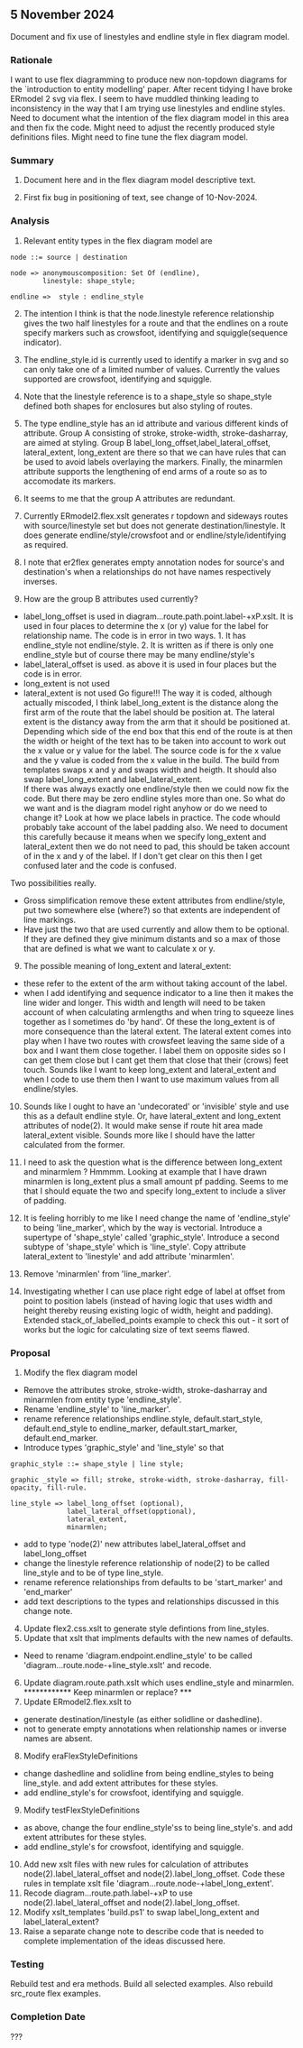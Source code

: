 
## 5 November 2024
Document and fix use of linestyles and endline style in flex diagram model.

### Rationale
I want to use flex diagramming to produce new non-topdown diagrams for the `introduction to entity modelling' paper. After recent tidying I have broke ERmodel 2 svg via flex. I seem to have muddled thinking leading to inconsistency in the way that I am trying use linestyles and endline styles. Need to document what the intention of the flex diagram model in this area and then fix the code. Might need to adjust the recently produced style definitions files. Might need to fine tune the flex diagram model.

### Summary
1. Document here and in the flex diagram model descriptive text. 

2. First fix bug in positioning of text, see change of 10-Nov-2024.

### Analysis
1. Relevant entity types in the flex diagram model are
```
node ::= source | destination

node => anonymouscomposition: Set Of (endline),
        linestyle: shape_style;

endline =>  style : endline_style
```
2. The intention I think is that the node.linestyle reference relationship gives the two half linestyles for a route and that the endlines on a route specify markers such as crowsfoot, identifying and squiggle(sequence indicator).
3. The endline_style.id is currently used to identify a marker in svg and so can only take one of a limited number of values. Currently the values supported are crowsfoot, identifying and squiggle.
3. Note that the linestyle reference is to a shape_style so shape_style defined both shapes for enclosures but also styling of routes. 
4. The type endline_style has an id attribute and various different kinds of attribute. Group A consisting of stroke, stroke-width, stroke-dasharray, are aimed at styling. Group B label_long_offset,label_lateral_offset, lateral_extent, long_extent are there so that we can have rules that can be used to avoid labels overlaying the markers. Finally, the minarmlen attribute supports the lengthening of end arms of a route so as to accomodate its markers.

5. It seems to me that the group A attributes are redundant. 
6. Currently ERmodel2.flex.xslt generates r topdown and sideways routes with
 source/linestyle set but does not generate destination/linestyle. 
 It does generate endline/style/crowsfoot and or  endline/style/identifying as required. 
7. I note that er2flex generates empty annotation nodes for source's and destination's when a relationships 
do not have names respectively inverses.
8. How are the group B attributes used currently?
  + label_long_offset is used in diagram...route.path.point.label-+xP.xslt.
     It is used in four places to determine the x (or y) value for the label for relationship name.
     The code is in error in two ways. 1. It has endline_style not endline/style. 2. It is written as 
     if there is only one endline_style but of course there may be many endline/style's
  + label_lateral_offset is used. 
     as above it is used in four places but the code is in error.
  + long_extent is not used
  + lateral_extent is not used
Go figure!!! The way it is coded, although actually miscoded, I think label_long_extent is the distance
along the first arm of the route that the label should be position at.
The lateral extent is the distancy away from the arm that it should be positioned at. 
Depending which side of the end box that this end of the route is at then the width or height of the text has to be taken into account to work out the x value or y value for the label. The source code is for the x value and the y value is coded from the x value in the build. The build from templates swaps x and y and swaps width and heigth. It should also swap
label_long_extent and label_lateral_extent.  
If there was always exactly one endline/style then we could now fix the code. 
But there may be zero endline styles more than one. So what do we want and is the diagram model right anyhow or do we need to change it? Look at how we place labels in practice.
The code whould probably take account of the label padding also. We need to document this carefully because it means when we specify long_extent and lateral_extent then we do not need to pad, this should be taken account of in the x and y of the label. If I don't get clear on this then I get confused later and the code is confused. 

Two possibilities really. 
  + Gross simplification remove these extent attributes from endline/style, put two somewhere else (where?) so that extents are independent of line markings.
  + Have just the two that are used currently and allow them to be optional.
    If they are defined they give minimum distants and so a max of those that are defined
    is what we want to calculate x or y. 

9. The possible meaning of long_extent and lateral_extent:
  + these refer to the extent of the arm without taking account of the label. 
  + when I add identifying and sequence indicator to a line then it makes the line
    wider and longer. This width and length will need to be taken account of when
    calculating armlengths and when tring to squeeze lines together as I sometimes
    do 'by hand'. Of these the long_extent is of more consequence than the lateral extent.
    The lateral extent comes into play when I have two routes with crowsfeet leaving the same side of a box and I want them close together. I label them on opposite sides so I can get them close but I cant get them that close that their (crows) feet touch.
    Sounds like I want to keep long_extent and lateral_extent and when I code to use them then I want to use maximum values from all endline/styles.

10. Sounds like I ought to have an 'undecorated' or 'invisible' style and use this as a
    default endline style. Or,  have lateral_extent and long_extent attributes of node(2). It would make sense if route hit area made lateral_extent visible. 
    Sounds more like I should have the latter calculated from the former. 

11. I need to ask the question what is the difference between long_extent and minarmlem ?
Hmmmm. Looking at example that I have drawn minarmlen is long_extent plus a small amount pf padding. Seems to me that I should equate the two and specify long_extent to include a sliver of padding.  

12. It is feeling horribly to me like I need change the name of 'endline_style'
to being 'line_marker', which by the way is vectorial. Introduce a supertype of 'shape_style' called 'graphic_style'. Introduce a second subtype of 'shape_style' which is 'line_style'. Copy attribute lateral_extent to 'linestyle' and add attribute 'minarmlen'.
13. Remove 'minarmlen' from 'line_marker'.
14. Investigating whether I can use place right edge of label at offset from point to position labels
(instead of having logic that uses width and height thereby reusing existing logic of width, height and padding). Extended stack_of_labelled_points example to check this out - it sort of works but the logic for calculating size of text seems flawed. 

### Proposal
1. Modify the flex diagram model
  + Remove the attributes stroke, stroke-width, stroke-dasharray and minarmlen from entity type 'endline_style'.
  + Rename 'endline_style' to 'line_marker'. 
  + rename reference relationships endline.style, default.start_style, default.end_style
  to endline_marker, default.start_marker, default.end_marker.
  + Introduce types 'graphic_style' and 'line_style' so that
  ```
  graphic_style ::= shape_style | line style;

  graphic _style => fill; stroke, stroke-width, stroke-dasharray, fill-opacity, fill-rule.

  line_style => label_long_offset (optional), 
                label_lateral_offset(opptional),
                lateral_extent,
                minarmlen;
  ```
  + add to type 'node(2)' new attributes  label_lateral_offset and label_long_offset 
  + change the linestyle reference relationship of node(2) to be called line_style and to be of type line_style.
  + rename reference relationships from defaults to be 'start_marker' and 'end_marker'
  + add text descriptions to the  types and relationships discussed in this change note.
4. Update flex2.css.xslt to generate style defintions from line_styles.
5. Update that xslt that implments defaults with the new names of defaults.
  + Need to rename 'diagram.endpoint.endline_style' to be called 'diagram...route.node-+line_style.xslt'
and recode.
6. Update diagram.route.path.xslt which uses endline_style and minarmlen.
************  Keep minarmlen or replace? ***
7. Update ERmodel2.flex.xslt to 
  + generate destination/linestyle (as either solidline or dashedline).
  + not to generate empty annotations when relationship names or inverse names are absent.
8. Modify eraFlexStyleDefinitions
  + change dashedline and solidline from being endline_styles to being line_style.
    and add extent attributes for these styles.
  + add endline_style's for crowsfoot, identifying and squiggle.
9. Modify testFlexStyleDefinitions
  + as above, change the four endline_style'ss to being line_style's.
    and add extent attributes for these styles.
  + add endline_style's for crowsfoot, identifying and squiggle.
10. Add new xslt files with new rules for calculation of attributes 
node(2).label_lateral_offset and node(2).label_long_offset. Code these rules in template
xslt file 'diagram...route.node-+label_long_extent'.
11. Recode diagram...route.path.label-+xP to use node(2).label_lateral_offset and node(2).label_long_offset.
12. Modify xslt_templates 'build.ps1'  to swap label_long_extent and label_lateral_extent?
13. Raise a separate change note to describe code that is needed to complete implementation of the ideas discussed here.
### Testing
Rebuild test and era methods. Build all selected examples. Also rebuild src_route flex examples.
### Completion Date
???

